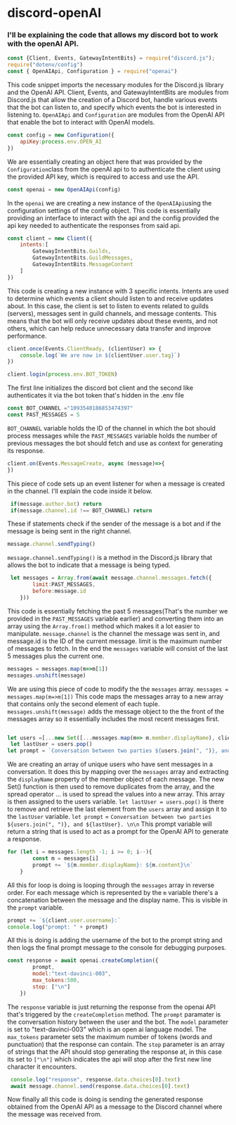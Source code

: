 # discord-openAI

### I'll be explaining the code that allows my discord bot to work with the openAI API.




```javascript
const {Client, Events, GatewayIntentBits} = require("discord.js");
require("dotenv/config")
const { OpenAIApi, Configuration } = require("openai") 
```
This code snippet imports the necessary modules for the Discord.js library and the OpenAI API. Client, Events, and GatewayIntentBits are modules from Discord.js that allow the creation of a Discord bot, handle various events that the bot can listen to, and specify which events the bot is interested in listening to. `OpenAIApi` and `Configuration` are modules from the OpenAI API that enable the bot to interact with OpenAI models.





```javascript
const config = new Configuration({
    apiKey:process.env.OPEN_AI
})
```
We are essentially creating an object here that was provided by the `Configuration`class from the openAI api to to authenticate the client using the provided API key, which is required to access and use the API.



```javascript
const openai = new OpenAIApi(config)
```
In the `openai` we are creating a new instance of the `OpenAIApi`using the configuration settings of the config object. This code is essentially providing an interface to interact with the api and the config provided the api key needed to authenticate the responses from said api.



```javascript
const client = new Client({
    intents:[
        GatewayIntentBits.Guilds,
        GatewayIntentBits.GuildMessages,
        GatewayIntentBits.MessageContent
    ]
})
```
This code is creating a new instance with 3 specific intents. Intents are used to determine which events a client should listen to and receive updates about.  In this case, the client is set to listen to events related to guilds (servers), messages sent in guild channels, and message contents. This means that the bot will only receive updates about these events, and not others, which can help reduce unnecessary data transfer and improve performance.



```javascript
client.once(Events.ClientReady, (clientUser) => {
    console.log(`We are now in ${clientUser.user.tag}`)
})

client.login(process.env.BOT_TOKEN)
```
The first line initializes the discord bot client and the second like authenticates it via the bot token that's hidden in the .env file



```javascript
const BOT_CHANNEL ="1093540186853474397"
const PAST_MESSAGES = 5
```
`BOT_CHANNEL` variable holds the ID of the channel in which the bot should process messages while the `PAST_MESSAGES` variable holds the number of previous messages the bot should fetch and use as context for generating its response.



```javascript
client.on(Events.MessageCreate, async (message)=>{
})
```
This piece of code sets up an event listener for when a message is created in the channel. I'll explain the code inside it below.



```javascript
 if(message.author.bot) return
 if(message.channel.id !== BOT_CHANNEL) return
```
These if statements check if the sender of the message is a bot and if the message is being sent in the right channel.



```javascript
message.channel.sendTyping()
```
`message.channel.sendTyping()` is a method in the Discord.js library that allows the bot to indicate that a message is being typed.



```javascript
 let messages = Array.from(await message.channel.messages.fetch({
        limit:PAST_MESSAGES,
        before:message.id
    }))
```
This code is essentially fetching the past 5 messages(That's the number we provided in the `PAST_MESSAGES` variable earlier) and converting them into an array using the `Array.from()` method which makes it a lot easier to manipulate. `message.channel` is the channel the message was sent in, and message.id is the ID of the current message. limit is the maximum number of messages to fetch. In the end the `messages` variable will consist of the last 5 messages plus the current one.



```javascript
messages = messages.map(m=>m[1])
messages.unshift(message)
```
We are using this piece of code to modify the the `messages` array. `messages = messages.map(m=>m[1])` This code maps the messages array to a new array that contains only the second element of each tuple. `messages.unshift(message)` adds the message object to the the front of the messages array so it essentially includes the most recent messages first.



```javascript

let users =[...new Set([...messages.map(m=> m.member.displayName), client.user.username])]
 let lastUser = users.pop()
let prompt = `Conversation between two parties ${users.join(", ")}, and ${lastUser}. \n\n`
```
We are creating an array of unique users who have sent messages in a conversation. It does this by mapping over the `messages` array and extracting the `displayName` property of the member object of each message. The new Set() function is then used to remove duplicates from the array, and the spread operator ... is used to spread the values into a new array. This array is then assigned to the users variable. `let lastUser = users.pop()` is there to remove and retrieve the last element from the
`users` array and assign it to the `lastUser` variable. `let prompt` = `Conversation between two parties ${users.join(", ")}, and ${lastUser}. \n\n` This prompt variable will return a string that is used to act as a prompt for the OpenAI API to generate a response.



```javascript
for (let i = messages.length -1; i >= 0; i--){
        const m = messages[i]
        prompt += `${m.member.displayName}: ${m.content}\n`
    }
```
All this for loop is doing is looping through the `messages` array in reverse order. For each message which is represented by the `m` variable there's a concatenation between the message and the display name. This is visible in the `prompt` variable.



```javascript
prompt += `${client.user.username}:`
console.log("prompt: " + prompt)
```
All this is doing is adding the username of the bot to the prompt string and then logs the final prompt message to the console for debugging purposes.



```javascript
const response = await openai.createCompletion({
        prompt,
        model:"text-davinci-003",
        max_tokens:500,
        stop: ["\n"]
    })
```
The `response` variable is just returning the response from the openai API that's triggered by the `createCompletion` method. The `prompt` paramater is the conversation history between the user and the bot. The `model` parameter is set to "text-davinci-003" which is an open ai language model. The `max_tokens` parameter sets the maximum number of tokens (words and punctuation) that the response can contain. The `stop` parameter is an array of strings that the API should stop generating the response at, in this case its set to `["\n"]` which indicates the api will stop after the first new line character it encounters.



```javascript
 console.log("response", response.data.choices[0].text)
 await message.channel.send(response.data.choices[0].text)
```
Now finally all this code is doing is sending the generated response obtained from the OpenAI API as a message to the Discord channel where the message was received from.






